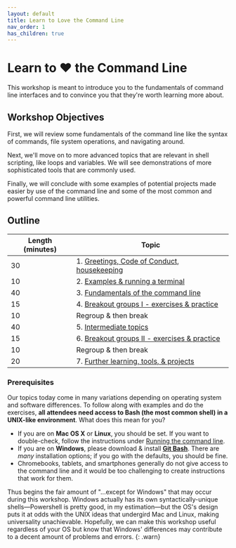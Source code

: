 ```yaml
---
layout: default
title: Learn to Love the Command Line
nav_order: 1
has_children: true
---
```


# Learn to ❤️ the Command Line

This workshop is meant to introduce you to the fundamentals of command line interfaces and to convince you that they're worth learning more about.

## Workshop Objectives

First, we will review some fundamentals of the command line like the syntax of commands, file system operations, and navigating around.

Next, we'll move on to more advanced topics that are relevant in shell scripting, like loops and variables. We will see demonstrations of more sophisticated tools that are commonly used.

Finally, we will conclude with some examples of potential projects made easier by use of the command line and some of the most common and powerful command line utilities.

## Outline

| Length (minutes) | Topic
| --- | ---
| 30 | 1. [Greetings, Code of Conduct, housekeeping](welcome)
| 10 | 2. [Examples & running a terminal](example-and-running)
| 40 | 3. [Fundamentals of the command line](fundamentals)
| 15 | 4. [Breakout groups I - exercises & practice](fundamentals/exercises)
| 10 | Regroup & then break
| 40 | 5. [Intermediate topics](intermediate)
| 15 | 6. [Breakout groups II - exercises & practice](intermediate/exercises)
| 10 | Regroup & then break
| 20 | 7. [Further learning, tools, & projects](further-learning)

### Prerequisites

Our topics today come in many variations depending on operating system and software differences. To follow along with examples and do the exercises, **all attendees need access to Bash (the most common shell) in a UNIX-like environment**. What does this mean for you?

- If you are on **Mac OS X** or **Linux**, you should be set. If you want to double-check, follow the instructions under [Running the command line](example-and-running/#running-the-command-line).
- If you are on **Windows**, please download & install [**Git Bash**](https://gitforwindows.org/). There are _many_ installation options; if you go with the defaults, you should be fine.
- Chromebooks, tablets, and smartphones generally do not give access to the command line and it would be too challenging to create instructions that work for them.

Thus begins the fair amount of "...except for Windows" that may occur during this workshop. Windows actually has its own syntactically-unique shells—Powershell is pretty good, in my estimation—but the OS's design puts it at odds with the UNIX ideas that undergird Mac and Linux, making universality unachievable. Hopefully, we can make this workshop useful regardless of your OS but know that Windows' differences may contribute to a decent amount of problems and errors.
{: .warn}
